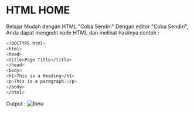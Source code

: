 # HTML HOME
Belajar Mudah dengan HTML "Coba Sendiri"
Dengan editor "Coba Sendiri", Anda dapat mengedit kode HTML dan melihat hasilnya
contoh :
```sh
<!DOCTYPE html>
<html>
<head>
<title>Page Title</title>
</head>
<body>
<h1>This is a Heading</h1>
<p>This is a paragraph.</p>
</body>
</html> 
```
Output :
![Ibnu](https://github.com/uin-unit/docs-html/blob/main/images/html-home.png)
